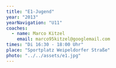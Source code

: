 ```yaml
---
title: "E1-Jugend"
year: "2013"
yearNavigation: "U11"
coaches:
  - name: Marco Kitzel
    email: marco95kitzel@googlemail.com
times: "Di 16:30 - 18:00 Uhr"
place: "Sportplatz Weipeldorfer Straße"
photo: "../../assets/e1.jpg"
---
```

